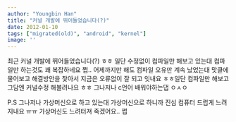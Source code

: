 ```yaml
---
author: "Youngbin Han"
title: "커널 개발에 뛰어들었습니다(?)"
date: 2012-01-10
tags: ["migrated(old)", "android", "kernel"]
image: ''
---
```


최근 커널 개발에 뛰어들었습니다(?) ㅎㅎ
일단 수정없이 컴파일만 해보고 있는대 컴파일만 하는것도 꽤 복잡하네요 쩝..
어제까지만 해도 컴파일 오유만 계속 났었는대 맛클에 물어보고 
해결방안을 찿아서 지금은 오류없이 잘 되고 잇내요 ㅎㅎ일단 컴파일만 해보고 그담엔 커널수정 해볼려나요 ㅎㅎ
그나저나 c언어 배워야하는댑 ㅇㅅㅇ

P.S 그나저나 가상머신으로 하고 있는대 가상머신으로 하니까 
진심 컴퓨터 드럽게 느려지내요 ㅠㅠ 가상머신도 느려터져 죽겠어요.. 쩝
